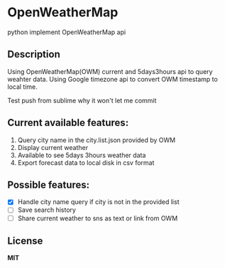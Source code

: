 # OpenWeatherMap
python implement OpenWeatherMap api

## Description
Using OpenWeatherMap(OWM) current and 5days3hours api to query weahter data.
Using Google timezone api to convert OWM timestamp to local time.

Test push from sublime
why it won't let me commit
## Current available features:
1. Query city name in the city.list.json provided by OWM
2. Display current weather
3. Available to see 5days 3hours weather data
4. Export forecast data to local disk in csv format

## Possible features:
- [x] Handle city name query if city is not in the provided list
- [ ] Save search history
- [ ] Share current weather to sns as text or link from OWM

## License
**MIT**